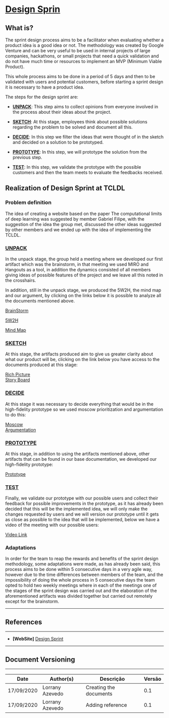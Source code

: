 <span id="dss"></span>
# **<a href="#dss">Design Sprin</a>**

## What is?

The sprint design process aims to be a facilitator when evaluating whether a product idea is a good idea or not. The methodology was created by Google Venture and can be very useful to be used in internal projects of large companies, hackathons, or small projects that need a quick validation and do not have much time or resources to implement an MVP (Minimum Viable Product).

This whole process aims to be done in a period of 5 days and then to be validated with users and potential customers, before starting a sprint design it is necessary to have a product idea.

The steps for the design sprint are:

- **<a href="#un">UNPACK</a>**: This step aims to collect opinions from everyone involved in the process about their ideas about the project.

- **<a href="#sk">SKETCH</a>**: At this stage, employees think about possible solutions regarding the problem to be solved and document all this.

- **<a href="#de">DECIDE</a>**: In this step we filter the ideas that were thought of in the sketch and decided on a solution to be prototyped.

- **<a href="#pr">PROTOTYPE</a>**: In this step, we will prototype the solution from the previous step.

- **<a href="#t">TEST</a>**: In this step, we validate the prototype with the possible customers and then the team meets to evaluate the feedbacks received.

## Realization of Design Sprint at TCLDL

### Problem definition

The idea of ​​creating a website based on the paper The computational limits of deep learning was suggested by member Gabriel Filipe, with the suggestion of the idea the group met, discussed the other ideas suggested by other members and we ended up with the idea of ​​implementing the TCLDL.

<span id="un"></span>
### **<a href="#un">UNPACK</a>**

In the unpack stage, the group held a meeting where we developed our first artifact which was the brainstorm, in that meeting we used MIRO and Hangouts as a tool, in addition the dynamics consisted of all members giving ideas of possible features of the project and we leave all this noted in the crosshairs.

In addition, still in the unpack stage, we produced the 5W2H, the mind map and our argument, by clicking on the links below it is possible to analyze all the documents mentioned above.


[BrainStorm](../../base/requirements/elicitation/brainstorm.md)

[5W2H](../../base/requirements/preTraceability/5w2h.md)

[Mind Map](../../base/requirements/preTraceability/mindMap.md)


<span id="sk"></span>
### **<a href="#sk">SKETCH</a>**

At this stage, the artifacts produced aim to give us greater clarity about what our product will be, clicking on the link below you have access to the documents produced at this stage:

<div style="text-align: left">
  <a href="/base/requirements/preTraceability/RichPicture/">Rich Picture</a> </br>
  <a href="/base/requirements/elicitation/storyBoard/">Story Board</a> </br>
</div>

<span id="de"></span>
### **<a href="#de">DECIDE</a>**

At this stage it was necessary to decide everything that would be in the high-fidelity prototype so we used moscow prioritization and argumentation to do this:

<div style="text-align: left">
  <a href="/base/requirements/elicitation/moscow/">Moscow</a> </br>
  <a href="/base/requirements/preTraceability/argumentation/">Argumentation</a> </br>
</div>

<span id="pr"></span>
### **<a href="#pr">PROTOTYPE</a>**

At this stage, in addition to using the artifacts mentioned above, other artifacts that can be found in our base documentation, we developed our high-fidelity prototype:

<div style="text-align: left">
  <a href="/base/designSprint/prototype/">Prototype</a> </br>
</div>

<span id="t"></span>
### **<a href="#t">TEST</a>**

Finally, we validate our prototype with our possible users and collect their feedback for possible improvements in the prototype, as it has already been decided that this will be the implemented idea, we will only make the changes requested by users and we will version our prototype until it gets as close as possible to the idea that will be implemented, below we have a video of the meeting with our possible users:

<a href="https://www.youtube.com/watch?v=kllmpNHHav4&feature=emb_title">Video Link</a>

### Adaptations

In order for the team to reap the rewards and benefits of the sprint design methodology, some adaptations were made, as has already been said, this process aims to be done within 5 consecutive days in a very agile way, however due to the time differences between members of the team, and the impossibility of doing the whole process in 5 consecutive days the team opted to hold two weekly meetings where in each of the meetings one of the stages of the sprint design was carried out and the elaboration of the aforementioned artifacts was divided together but carried out remotely except for the brainstorm.

***
## References
---
- **[WebSite]** <a href="https://brasil.uxdesign.cc/google-design-sprint-como-funciona-e-como-aplicar-no-seu-projeto-279107363659">Design Sprint</a>
***
## Document Versioning
---

| Date | Author(s) | Descrição | Versão |
|------|-------|-----------|--------|
| 17/09/2020 | Lorrany Azevedo | Creating the documents | 0.1 |
| 17/09/2020 | Lorrany Azevedo | Adding reference | 0.1 |

